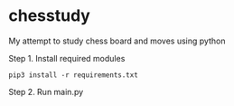 # chesstudy
My attempt to study chess board and moves using python

Step 1. Install required modules

```
pip3 install -r requirements.txt
```

Step 2. Run main.py
